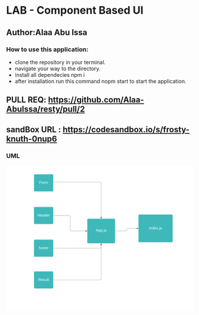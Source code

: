 # LAB - Component Based UI

## Author:Alaa Abu Issa

### How to use this application:
- clone the repository in your terminal.
- navigate your way to the directory.
- install all dependecies npm i
- after installation run this command nopm start to start the application.



## PULL REQ: https://github.com/Alaa-AbuIssa/resty/pull/2
## sandBox URL : https://codesandbox.io/s/frosty-knuth-0nup6

### UML 
<img src="./images/class26.png" />